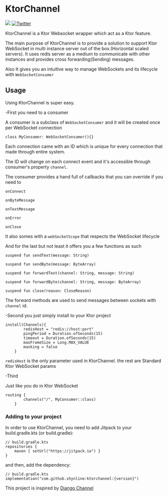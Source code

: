 # KtorChannel
[![](https://jitpack.io/v/shynline/ktorchannel.svg)](https://jitpack.io/#shynline/ktorchannel)
[![Twitter](https://img.shields.io/badge/Twitter-%40shynline-red?style=flat)](http://twitter.com/shynline)

KtorChannel is a Ktor Websocket wrapper which act as a Ktor feature.

The main purpose of KtorChannel is to provide a solution to support Ktor WebSocket in multi instance server out of the box.(Horizontal scaled servers).
It uses redis server as a medium to communicate with other instances and provides cross forwarding(Sending) messages.

Also
It gives you an intuitive way to manage WebSockets and its lifecycle with `WebSocketConsumer`


## Usage
Using KtorChannel is super easy.

-First you need to a consumer

A consumer is a subclass of `WebSocketConsumer` and it will be created once per WebSocket connection
```
class MyConsumer: WebSocketConsumer(){}
```
Each connection came with an ID which is unique for every connection that made through entire system.

The ID will change on each connect event and it's accessible through consumer's property `channel`.

The consumer provides a hand full of callbacks that you can override if you need to

`onConnect`

`onByteMessage`

`onTextMessage`

`onError`

`onClose`

It also somes with a `webSocketScope` that respects the WebSocket lifecycle

And for the last but not least it offers you a few functions as such

`suspend fun sendText(message: String)`

`suspend fun sendByte(message: ByteArray)`

`suspend fun forwardText(channel: String, message: String)`

`suspend fun forwardByte(channel: String, message: ByteArray)`

`suspend fun close(reason: CloseReason)`

The forward methods are used to send messages between sockets with `channel` id.

-Second you just simply install to your Ktor project

```
install(Channels){
        redisHost = "redis://host:port"
        pingPeriod = Duration.ofSeconds(15)
        timeout = Duration.ofSeconds(15)
        maxFrameSize = Long.MAX_VALUE
        masking = false
    }
```

`redisHost` is the only parameter used in KtorChannel. the rest are Standard Ktor WebSocket params

-Third

Just like you do in Ktor WebSocket

```
routing {
        channels("/", MyConsumer::class)
    }
```



### Adding to your project
In order to use KtorChannel, you need to add Jitpack to your build.gradle.kts (or build.gradle):

```
// build.gradle.kts
repositories {
    maven { setUrl("https://jitpack.io") }
}
```
and then, add the dependency:

```
// build.gradle.kts
implementation("com.github.shynline:ktorchannel:{version}")
```

This project is inspired by [Django Channel](https://github.com/django/channels)
